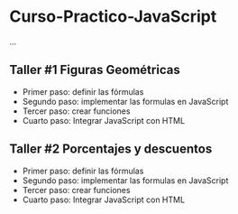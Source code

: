 # Curso-Practico-JavaScript

...

## Taller #1 Figuras Geométricas

- Primer paso: definir las fórmulas
- Segundo paso: implementar las formulas en JavaScript
- Tercer paso: crear funciones
- Cuarto paso: Integrar JavaScript con HTML

## Taller #2 Porcentajes y descuentos

- Primer paso: definir las fórmulas
- Segundo paso: implementar las formulas en JavaScript
- Tercer paso: crear funciones
- Cuarto paso: Integrar JavaScript con HTML